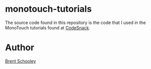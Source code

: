monotouch-tutorials
============

The source code found in this repository is the code that I used in the MonoTouch tutorials found at [CodeSnack][codesnack].

Author
=====
[Brent Schooley][bsdotcom]

[codesnack]: http://codesnack.com
[bsdotcom]: http://brentschooley.com